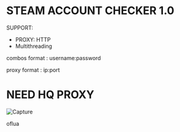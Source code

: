 # STEAM ACCOUNT CHECKER 1.0

SUPPORT:
 - PROXY: HTTP
 - Multithreading

combos format : username:password

proxy format : ip:port

# NEED HQ PROXY 

![Capture](https://user-images.githubusercontent.com/59871949/143801686-9931673a-fd04-48c0-b1d8-28f31058e2f7.PNG)

oflua